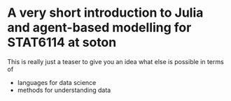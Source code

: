 # A very short introduction to Julia and agent-based modelling for STAT6114 at soton

This is really just a teaser to give you an idea what else is possible in terms of
 
* languages for data science
* methods for understanding data
